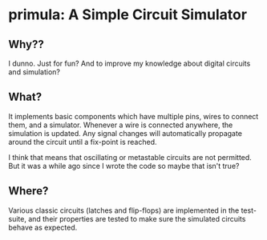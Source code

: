 # primula: A Simple Circuit Simulator


## Why??
I dunno. Just for fun? And to improve my knowledge about digital circuits and
simulation?

## What?
It implements basic components which have multiple pins, wires to connect them,
and a simulator. Whenever a wire is connected anywhere, the simulation is
updated.  Any signal changes will automatically propagate around the circuit
until a fix-point is reached.

I think that means that oscillating or metastable circuits are not permitted.
But it was a while ago since I wrote the code so maybe that isn't true?

## Where?
Various classic circuits (latches and flip-flops) are implemented in the
test-suite, and their properties are tested to make sure the simulated circuits
behave as expected.
